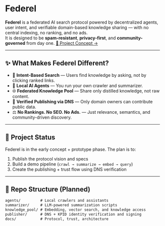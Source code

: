 # Federel

**Federel** is a federated AI search protocol powered by decentralized agents, user intent, and verifiable domain-based knowledge sharing — with no central indexing, no ranking, and no ads.  
It is designed to be **spam-resistant**, **privacy-first**, and **community-governed** from day one.
[🧠 Project Concept →](docs/CONCEPT.md)

---

## ✨ What Makes Federel Different?

- 🧠 **Intent-Based Search** — Users find knowledge by asking, not by clicking ranked links.
- 🤖 **Local AI Agents** — You run your own crawler and summarizer.
- 🌐 **Federated Knowledge Pool** — Share only distilled knowledge, not raw content.
- 🔐 **Verified Publishing via DNS** — Only domain owners can contribute public data.
- ⚖️ **No Rankings. No SEO. No Ads.** — Just relevance, semantics, and community-driven discovery.

---

## 🧪 Project Status

Federel is in the early concept + prototype phase. The plan is to:
1. Publish the protocol vision and specs
2. Build a demo pipeline (`crawl → summarize → embed → query`)
3. Create the publishing + trust flow using DNS verification

---

## 📁 Repo Structure (Planned)

```txt
agents/         # Local crawlers and assistants
summarizer/     # LLM-powered summarization scripts
knowledge_pool/ # Embedding, vector search, and knowledge access
publisher/      # DNS + KPID identity verification and signing
docs/           # Protocol, trust, architecture
